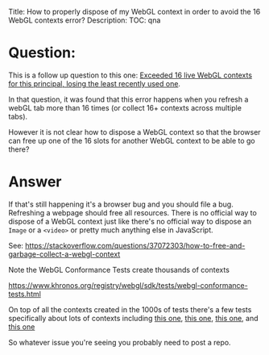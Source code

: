 Title: How to properly dispose of my WebGL context in order to avoid the 16 WebGL contexts error?
Description:
TOC: qna

# Question:

This is a follow up question to this one: [Exceeded 16 live WebGL contexts for this principal, losing the least recently used one](https://stackoverflow.com/q/33800600/2715716).

In that question, it was found that this error happens when you refresh a webGL tab more than 16 times (or collect 16+ contexts across multiple tabs).

However it is not clear how to dispose a WebGL context so that the browser can free up one of the 16 slots for another WebGL context to be able to go there?

# Answer

If that's still happening it's a browser bug and you should file a bug. Refreshing a webpage should free all resources. There is no official way to dispose of a WebGL context just like there's no official way to dispose an `Image` or a `<video>` or pretty much anything else in JavaScript.

See: https://stackoverflow.com/questions/37072303/how-to-free-and-garbage-collect-a-webgl-context

Note the WebGL Conformance Tests create thousands of contexts

https://www.khronos.org/registry/webgl/sdk/tests/webgl-conformance-tests.html

On top of all the contexts created in the 1000s of tests there's a few tests specifically about lots of contexts including [this one](https://www.khronos.org/registry/webgl/sdk/tests/conformance/context/context-creation-and-destruction.html?webglVersion=1&quiet=0&quick=1), [this one](https://www.khronos.org/registry/webgl/sdk/tests/conformance/context/context-eviction-with-garbage-collection.html?webglVersion=1&quiet=0&quick=1), [this one](https://www.khronos.org/registry/webgl/sdk/tests/conformance/context/context-release-upon-reload.html?webglVersion=1&quiet=0&quick=1), and [this one](https://www.khronos.org/registry/webgl/sdk/tests/conformance/context/context-release-with-workers.html?webglVersion=1&quiet=0&quick=1)


So whatever issue you're seeing you probably need to post a repo.
